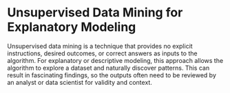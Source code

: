 # Unsupervised Data Mining for Explanatory Modeling

Unsupervised data mining is a technique that provides no explicit instructions, desired outcomes, or correct answers as inputs to the algorithm. For explanatory or descriptive modeling, this approach allows the algorithm to explore a dataset and naturally discover patterns. This can result in fascinating findings, so the outputs often need to be reviewed by an analyst or data scientist for validity and context.


